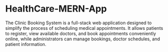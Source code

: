 # HealthCare-MERN-App
The Clinic Booking System is a full-stack web application designed to simplify the process of scheduling medical appointments. It allows patients to register, view available doctors, and book appointments conveniently online, while administrators can manage bookings, doctor schedules, and patient information.
